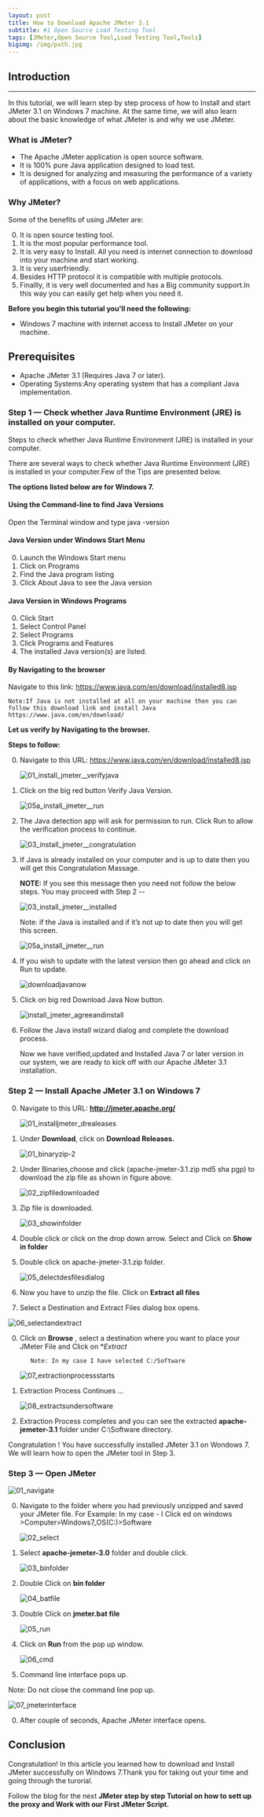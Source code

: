```yaml
---
layout: post
title: How to Download Apache JMeter 3.1
subtitle: #1 Open Source Load Testing Tool
tags: [JMeter,Open Source Tool,Load Testing Tool,Tools]
bigimg: /img/path.jpg
---
```


## Introduction
--------------------------- 
In this tutorial, we will learn step by step process of how to Install and start JMeter 3.1 on Windows 7 machine. At the same time, we will  also  learn about the basic knowledge of what JMeter is and why we use JMeter.

### What is JMeter?

- The Apache JMeter application is open source software.
- It is 100% pure Java application designed to load test.
- It is designed for analyzing and measuring the performance of a variety of applications, with a focus on web applications.


### Why JMeter?
Some of the benefits of using JMeter are:

0. It is open source testing tool.
0. It is the most popular performance tool.
0. It is very easy to Install. All you need is internet connection to download into your machine and start working. 
0. It is very  userfriendly.
0. Besides HTTP protocol it is compatible with multiple protocols.
0. Finallly, it is very well documented and has a Big community support.In this way you can easily get help when you need it.

**Before you begin this tutorial you'll need the following:**

- Windows 7 machine with internet access to Install JMeter on your machine.

Prerequisites
---------------------- 
- Apache JMeter 3.1 (Requires Java 7 or later). 
- Operating Systems:Any operating system that has a compliant Java implementation.

### Step 1 — Check whether Java Runtime Environment (JRE) is installed on your computer.

Steps to check whether Java Runtime Environment (JRE) is installed in your computer.

There are several ways to check whether Java Runtime Environment (JRE) is installed in your computer.Few of the Tips are presented below.

**The options listed below are for Windows 7.**

#### Using the Command-line to find Java Versions

  Open the Terminal window and type java -version 

#### Java Version under Windows Start Menu

0. Launch the Windows Start menu
0. Click on Programs
0. Find the Java program listing
0. Click About Java to see the Java version

#### Java Version in Windows Programs

0. Click Start
0. Select Control Panel
0. Select Programs
0. Click Programs and Features
0. The installed Java version(s) are listed.

#### By Navigating to the browser

Navigate to this link: https://www.java.com/en/download/installed8.jsp

```
Note:If Java is not installed at all on your machine then you can follow this download link and install Java  https://www.java.com/en/download/
```

**Let us verify by Navigating to the browser.**

**Steps to follow:**

0. Navigate to this URL: https://www.java.com/en/download/installed8.jsp 
 
   ![01_install_jmeter__verifyjava](https://cloud.githubusercontent.com/assets/10678180/17453542/0f97be1e-5b43-11e6-9a57-59eb2fcda899.png)

0. Click on the big red button Verify Java Version.
 
   ![05a_install_jmeter__run](https://cloud.githubusercontent.com/assets/10678180/17455213/7ccd0060-5b76-11e6-9734-cf761728181d.png)

0. The Java detection app will ask for permission to run. Click Run to allow the verification process to continue.

   ![03_install_jmeter__congratulation](https://cloud.githubusercontent.com/assets/10678180/17454252/6f85781e-5b54-11e6-8300-38295633559f.png)
  
0. If Java is already installed on your computer and is up to date then you will get this Congratulation Massage. 

   **NOTE:** If you see this message then you need not follow the below steps. You may proceed with Step 2 --
 
   ![03_install_jmeter__installed](https://cloud.githubusercontent.com/assets/10678180/17455239/79819816-5b77-11e6-8136-350a55f2129f.png)

    Note: if the Java is installed and if it’s not up to date then you will get this screen.
 
    ![05a_install_jmeter__run](https://cloud.githubusercontent.com/assets/10678180/17455257/d22e45ae-5b77-11e6-8b0b-dc20bdcb3d61.png)
 
 0. If you wish to update with the latest version then go ahead and click on Run to update.
 
    ![downloadjavanow](https://cloud.githubusercontent.com/assets/10678180/17455329/c190ea7e-5b79-11e6-90be-e1a45fc7ec15.png)
 
0. Click on big red Download Java Now button.

    ![install_jmeter_agreeandinstall](https://cloud.githubusercontent.com/assets/10678180/17458061/3cee4c4a-5bcd-11e6-9bcd-1ef90ab39cb6.png)

0. Follow the Java install wizard dialog and complete the download process.

   Now we have verified,updated and Installed Java 7 or later version in our system, we are ready to kick off with our Apache JMeter 3.1 installation.

### Step 2 — Install Apache JMeter 3.1 on Windows 7

0. Navigate to this URL: **http://jmeter.apache.org/**

   ![01_installjmeter_drealeases](https://cloud.githubusercontent.com/assets/10678180/17459658/981e443c-5c07-11e6-8b89-093135acc9bd.png)

0. Under **Download**, click on **Download Releases.**

   ![01_binaryzip-2](https://cloud.githubusercontent.com/assets/10678180/23039364/edf645a6-f452-11e6-8d3d-e059ea1ca398.png)   


0. Under Binaries,choose and click  (apache-jmeter-3.1.zip md5 sha pgp) to download the zip file as shown in figure above.

   ![02_zipfiledownloaded](https://cloud.githubusercontent.com/assets/10678180/23039367/edf9906c-f452-11e6-959f-3125e51e38ed.png)

0. Zip file is downloaded.

   ![03_showinfolder](https://cloud.githubusercontent.com/assets/10678180/23039363/edf539d6-f452-11e6-8fec-5ba0b4db0182.png)

0. Double click or  click on the drop down arrow. Select and Click on **Show in folder** 


0. Double click on apache-jmeter-3.1.zip folder.

   ![05_delectdesfilesdialog](https://cloud.githubusercontent.com/assets/10678180/23039366/edf8e626-f452-11e6-8541-1c97163c6226.png)

0. Now you have to unzip the file. Click on **Extract all files**

0. Select a Destination and Extract Files dialog box opens.
 
![06_selectandextract](https://cloud.githubusercontent.com/assets/10678180/23039368/ee039120-f452-11e6-93a5-a7333d96e219.png)  

0. Click on **Browse** , select a destination where you want to place your JMeter File and Click on **Extract*

     ```
        Note: In my case I have selected C:/Software
      ```

    ![07_extractionprocessstarts](https://cloud.githubusercontent.com/assets/10678180/23039369/ee03ca32-f452-11e6-900d-10aeed4d1926.png)

0. Extraction Process Continues ...

    ![08_extractsundersoftware](https://cloud.githubusercontent.com/assets/10678180/23039370/ee0d4a9e-f452-11e6-99d6-bb3532d4b245.png)

0. Extraction Process completes and you can see the extracted **apache-jemeter-3.1** folder under C:\Software directory.


Congratulation ! You have successfully installed JMeter 3.1 on Wondows 7. We will learn how to open the JMeter tool in Step 3. 

### Step 3 — Open JMeter


   ![01_navigate](https://cloud.githubusercontent.com/assets/10678180/17460092/82449f0c-5c1c-11e6-9f3f-03313ddf9387.png)


0. Navigate to the folder where you had previously unzipped and saved your JMeter file. For Example: In my case - I Click ed on windows >Computer>Windows7_OS(C:)>Software

   ![02_select](https://cloud.githubusercontent.com/assets/10678180/17460095/890430a0-5c1c-11e6-9a0f-7ffc0a78ff5e.png)

0. Select **apache-jemeter-3.0** folder and double click.

   ![03_binfolder](https://cloud.githubusercontent.com/assets/10678180/17460097/8ec604f0-5c1c-11e6-8487-a67117efdadf.png)

0. Double Click on **bin folder**

   ![04_batfile](https://cloud.githubusercontent.com/assets/10678180/17460098/947726ea-5c1c-11e6-8322-9036bb665c61.png)

0. Double Click on **jmeter.bat file**

   ![05_run](https://cloud.githubusercontent.com/assets/10678180/17460099/9afb626a-5c1c-11e6-836e-3d681acd6b42.png)

0. Click on **Run** from the pop up window.

    ![06_cmd](https://cloud.githubusercontent.com/assets/10678180/17460100/a08dfb98-5c1c-11e6-86e0-899fd9400936.png)
   

0. Command line interface pops up. 


 Note: Do not close the command line pop up.


   ![07_jmeterinterface](https://cloud.githubusercontent.com/assets/10678180/17460102/a72bd9c0-5c1c-11e6-8be9-64e9c2656541.png)
  
0. After couple of seconds, Apache JMeter interface opens.


Conclusion
------------------------
Congratulation! In this article you learned how to download and Install JMeter successfully on Windows 7.Thank you for taking out your time and going through the turorial.

Follow the blog for the next **JMeter step by step Tutorial on how to sett up the proxy and Work with our First JMeter Script.**
